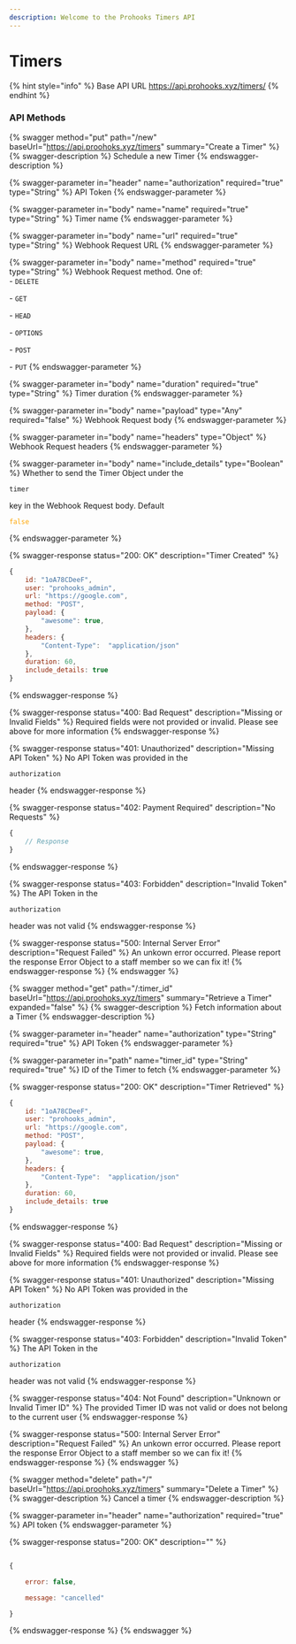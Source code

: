 ```yaml
---
description: Welcome to the Prohooks Timers API
---
```


# Timers

{% hint style="info" %}
Base API URL https://api.prohooks.xyz/timers/
{% endhint %}

### API Methods

{% swagger method="put" path="/new" baseUrl="https://api.proohoks.xyz/timers" summary="Create a Timer" %}
{% swagger-description %}
Schedule a new Timer
{% endswagger-description %}

{% swagger-parameter in="header" name="authorization" required="true" type="String" %}
API Token
{% endswagger-parameter %}

{% swagger-parameter in="body" name="name" required="true" type="String" %}
Timer name
{% endswagger-parameter %}

{% swagger-parameter in="body" name="url" required="true" type="String" %}
Webhook Request URL
{% endswagger-parameter %}

{% swagger-parameter in="body" name="method" required="true" type="String" %}
Webhook Request method. One of:\
\- `DELETE`

\- `GET`

\- `HEAD`

\- `OPTIONS`

\- `POST`

\- `PUT`
{% endswagger-parameter %}

{% swagger-parameter in="body" name="duration" required="true" type="String" %}
Timer duration
{% endswagger-parameter %}

{% swagger-parameter in="body" name="payload" type="Any" required="false" %}
Webhook Request body
{% endswagger-parameter %}

{% swagger-parameter in="body" name="headers" type="Object" %}
Webhook Request headers
{% endswagger-parameter %}

{% swagger-parameter in="body" name="include_details" type="Boolean" %}
Whether to send the Timer Object under the 

`timer`

 key in the Webhook Request body. Default 

<mark style="color:orange;">

`false`

</mark>
{% endswagger-parameter %}

{% swagger-response status="200: OK" description="Timer Created" %}
```javascript
{
    id: "1oA78CDeeF",
    user: "prohooks_admin",
    url: "https://google.com",
    method: "POST",
    payload: {
        "awesome": true,
    },
    headers: {
        "Content-Type":  "application/json"
    },
    duration: 60,
    include_details: true
}
```
{% endswagger-response %}

{% swagger-response status="400: Bad Request" description="Missing or Invalid Fields" %}
Required fields were not provided or invalid. Please see above for more information
{% endswagger-response %}

{% swagger-response status="401: Unauthorized" description="Missing API Token" %}
No API Token was provided in the 

`authorization`

 header
{% endswagger-response %}

{% swagger-response status="402: Payment Required" description="No Requests" %}
```javascript
{
    // Response
}
```
{% endswagger-response %}

{% swagger-response status="403: Forbidden" description="Invalid Token" %}
The API Token in the 

`authorization`

 header was not valid
{% endswagger-response %}

{% swagger-response status="500: Internal Server Error" description="Request Failed" %}
An unkown error occurred. Please report the response Error Object to a staff member so we can fix it!
{% endswagger-response %}
{% endswagger %}

{% swagger method="get" path="/:timer_id" baseUrl="https://api.proohoks.xyz/timers" summary="Retrieve a Timer" expanded="false" %}
{% swagger-description %}
Fetch information about a Timer
{% endswagger-description %}

{% swagger-parameter in="header" name="authorization" type="String" required="true" %}
API Token
{% endswagger-parameter %}

{% swagger-parameter in="path" name="timer_id" type="String" required="true" %}
ID of the Timer to fetch
{% endswagger-parameter %}

{% swagger-response status="200: OK" description="Timer Retrieved" %}
```javascript
{
    id: "1oA78CDeeF",
    user: "prohooks_admin",
    url: "https://google.com",
    method: "POST",
    payload: {
        "awesome": true,
    },
    headers: {
        "Content-Type":  "application/json"
    },
    duration: 60,
    include_details: true
}
```
{% endswagger-response %}

{% swagger-response status="400: Bad Request" description="Missing or Invalid Fields" %}
Required fields were not provided or invalid. Please see above for more information
{% endswagger-response %}

{% swagger-response status="401: Unauthorized" description="Missing API Token" %}
No API Token was provided in the 

`authorization`

 header
{% endswagger-response %}

{% swagger-response status="403: Forbidden" description="Invalid Token" %}
The API Token in the 

`authorization`

 header was not valid
{% endswagger-response %}

{% swagger-response status="404: Not Found" description="Unknown or Invalid Timer ID" %}
The provided Timer ID was not valid or does not belong to the current user
{% endswagger-response %}

{% swagger-response status="500: Internal Server Error" description="Request Failed" %}
An unkown error occurred. Please report the response Error Object to a staff member so we can fix it!
{% endswagger-response %}
{% endswagger %}

{% swagger method="delete" path="/" baseUrl="https://api.proohoks.xyz/timers" summary="Delete a Timer" %}
{% swagger-description %}
Cancel a timer
{% endswagger-description %}

{% swagger-parameter in="header" name="authorization" required="true" %}
API token
{% endswagger-parameter %}

{% swagger-response status="200: OK" description="" %}
```javascript

{

    error: false,

    message: "cancelled"

}

```
{% endswagger-response %}
{% endswagger %}

